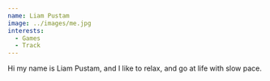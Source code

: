 ```yaml
---
name: Liam Pustam
image: ../images/me.jpg
interests: 
  - Games
  - Track
---
```




Hi my name is Liam Pustam, and I like to relax, and go at life with slow pace.